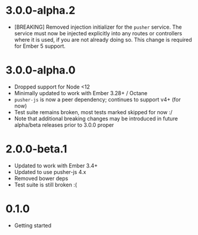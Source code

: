 # 3.0.0-alpha.2

* [BREAKING] Removed injection initializer for the `pusher` service.
  The service must now be injected explicitly into any routes or
  controllers where it is used, if you are not already doing so.
  This change is required for Ember 5 support.

# 3.0.0-alpha.0

* Dropped support for Node <12
* Minimally updated to work with Ember 3.28+ / Octane
* `pusher-js` is now a peer dependency; continues to support v4+ (for now)
* Test suite remains broken, most tests marked skipped for now :/
* Note that additional breaking changes may be introduced in future alpha/beta releases prior to 3.0.0 proper

# 2.0.0-beta.1

* Updated to work with Ember 3.4+
* Updated to use pusher-js 4.x
* Removed bower deps
* Test suite is still broken :(

# 0.1.0

* Getting started
